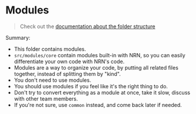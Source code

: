 Modules
===

> Check out the [documentation about the folder structure](../README.md#modules-folder)

Summary:
- This folder contains modules.
- `src/modules/core` contain modules built-in with NRN, so you can easily differentiate your own code with NRN's code.
- Modules are a way to organize your code, by putting all related files together, instead of splitting them by "kind".
- You don't need to use modules.
- You should use modules if you feel like it's the right thing to do.
- Don't try to convert everything as a module at once, take it slow, discuss with other team members.
- If you're not sure, use `common` instead, and come back later if needed.
